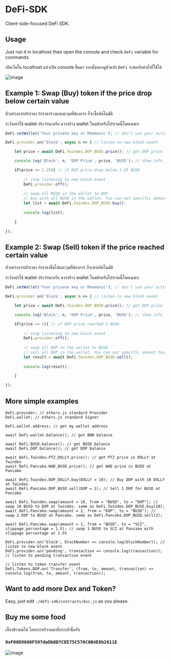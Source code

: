 # DeFi-SDK

Client-side-focused DeFi SDK.

## Usage

Just run it in localhost then open the console and check `DeFi` variable for commands

เปิดเว็บใน localhost แล้วเปิด console ขึ้นมา จากนั้นลองดูตัวแปร `DeFi` จะพบกับคำสั่งที่ใช้ได้

![image](https://user-images.githubusercontent.com/7013039/120937140-f30f6a80-c735-11eb-8021-44bb37b56f1e.png)


## Example 1: Swap (Buy) token if the price drop below certain value
ตัวอย่างการเฝ้าราคา ถ้าราคาร่วงมาแตะจุดที่ต้องการ ก็จะซื้ออัตโนมัติ

ระวังอย่าใช้ wallet ประจำนะครับ ควรสร้าง wallet ใหม่สำหรับโปรเจคนี้โดยเฉพาะ

```javascript
DeFi.setWallet('Your private key or Mnemonic'); // don't use your active wallet here. create new one for this project instead.

DeFi.provider.on('block', async n => { // listen to new block event

    let price = await DeFi.Twindex.DOP_BUSD.price(); // get DOP price

    console.log('Block', n, 'DOP Price', price, 'BUSD'); // show info

    if(price <= 1.25){ // if DOP price drop below 1.25 BUSD
        
        // stop listening to new block event
        DeFi.provider.off(); 
        
        // swap all BUSD in the wallet to DOP
        // buy with all BUSD in the wallet. You can set specific amount too, using `.buy(BUSD = 10)` means buy 10 BUSD of DOP.
        let list = await DeFi.Twindex.DOP_BUSD.buy();
        
        console.log(list);
  
    }

});

```

## Example 2: Swap (Sell) token if the price reached certain value
ตัวอย่างการเฝ้าราคา ถ้าราคาขึ้นไปแตะจุดที่ต้องการ ก็จะขายอัตโนมัติ

ระวังอย่าใช้ wallet ประจำนะครับ ควรสร้าง wallet ใหม่สำหรับโปรเจคนี้โดยเฉพาะ

```javascript
DeFi.setWallet('Your private key or Mnemonic'); // don't use your active wallet here. create new one for this project instead.

DeFi.provider.on('block', async n => { // listen to new block event

    let price = await DeFi.Twindex.DOP_BUSD.price(); // get DOP price

    console.log('Block', n, 'DOP Price', price, 'BUSD'); // show info

    if(price >= 5){ // if DOP price reached 5 BUSD
        
        // stop listening to new block event
        DeFi.provider.off(); 
        
        // swap all DOP in the wallet to BUSD
        // sell all DOP in the wallet. You can set specific amount too, using `.sell(DOP = 1)` means sell 1 DOP.
        let result = await DeFi.Twindex.DOP_BUSD.sell();
        
        console.log(result); 
  
    }

});

```

## More simple examples
```
DeFi.provider; // ethers.js standard Provider
DeFi.wallet; // ethers.js standard Signer

DeFi.wallet.address; // get my wallet address

await DeFi.wallet.balance(); // get BNB balance

await DeFi.BUSD.balance(); // get BUSD balance
await DeFi.DOP.balance(); // get DOP balance

await DeFi.Twindex.PTZ_DOLLY.price(); // get PTZ price in DOLLY at Twindex
await DeFi.Pancake.WAD_BUSD.price(); // get WAD price in BUSD at Pancake

await DeFi.Twindex.DOP_DOLLY.buy(DOLLY = 10); // Buy DOP with 10 DOLLY at Twindex
await DeFi.Pancake.DOP_BUSD.sell(DOP = 2); // Sell 2 DOP for BUSD at Pancake

await DeFi.Twindex.swap(amount = 10, from = "BUSD", to = "DOP"); // swap 10 BUSD to DOP at Twindex. same as DeFi.Twindex.DOP_BUSD.buy(10);
await DeFi.Pancake.swap(amount = 2, from = "DOP", to = "BUSD"); // swap 2 DOP to BUSD at Pancake. same as DeFi.Pancake.DOP_BUSD.sell(2);

await DeFi.Pancake.swap(amount = 1, from = "BUSD", to = "SCZ", slippage_percentage = 1.5); // swap 1 BUSD to SCZ at Pancake with slippage percentage at 1.5%

DeFi.provider.on('block', blockNumber => console.log(blockNumber)); // listen to new block event
DeFi.provider.on('pending', transaction => console.log(transaction)); // listen to pending transaction event

// listen to token transfer event
DeFi.Tokens.DOP.on('Transfer', (from, to, amount, transaction) => console.log(from, to, amount, transaction));
```

## Want to add more Dex and Token?
Easy, just edit `./defi-sdk/contracts/bsc.js` as you please.


## Buy me some food
เลี้ยงข้าวผมได้ โดยการบริจาคมาที่กระเป๋านี้ครับ

### `0xF00D9600F507daDbDD7CEE75C570C0B4E8b2611E`

![image](https://user-images.githubusercontent.com/7013039/120937036-4b923800-c735-11eb-91cd-753549c9be0e.png)
